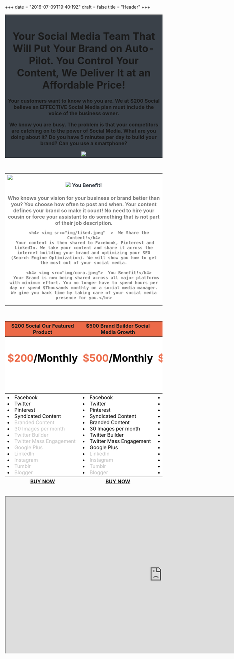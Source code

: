 +++
date = "2016-07-09T19:40:19Z"
draft = false
title = "Header"
+++

<table  width="100" class="table table-bordered" align="center" >
<th bgcolor="#3A4149">
<h1>Your Social Media Team That Will Put Your Brand on Auto-Pilot. You Control Your Content, We Deliver It at an Affordable Price!</h1>

 Your customers want to know who you are. We at $200 Social believe an EFFECTIVE Social Media plan must include the voice of the business owner.

We know you are busy. The problem is that your competitors are catching on to the power of Social Media. What are you doing about it? Do you have 5 minutes per day to build your brand? Can you use a smartphone?

<img src="/img/borde.jpeg" >

</center></th></thead></table>
<br>

<table  class="table table-bordered" align="center">
<th bgcolor="#fff"> 
  <left><font color="#3A4149"">
        <img src="img/probar.jpg"  align="left"  >
        <h4> <img src="img/ins.jpeg">  You Benefit!</h4>
    <font color="Gray"> Who knows your vision for your business or brand better than you? You choose how often to post and when. Your content defines your brand so make it count! No need to hire your cousin or force your assistant to do something that is not part of their job description.

        <h4> <img src="img/liked.jpeg"  >  We Share the Content!</h4>
     Your content is then shared to Facebook, Pinterest and LinkedIn. We take your content and share it across the internet building your brand and optimizing your SEO (Search Engine Optimization). We will show you how to get the most out of your social media.

        <h4> <img src="img/cora.jpeg">  You Benefit!</h4>
      Your Brand is now being shared across all major platforms with minimum effort. You no longer have to spend hours per day or spend $Thousands monthly on a social media manager. We give you back time by taking care of your social media presence for you.</br>

</center></th></thead></table></font></font></left></th></table>


<br>
<table  width="100" class="table table-bordered" align="center">
<thead>
<th bgcolor="#EC6A48">
$200 Social
Our Featured Product </th>
<th bgcolor="#EC6A48">
$500 Brand Builder 
Social Media Growth </th>
<th bgcolor="#EC6A48">
Ultimate Brand Builder
Fully Managed Social Media </th>
</thead>
<thead>
<th bgcolor="#fff"><font color="#EC6A48"><center><h1>$200<font color="#000000">/Monthly<h1></th>
<th bgcolor="#fff"><font color="#EC6A48"><center><h1>$500<font color="#000000">/Monthly<h1></th>
<th bgcolor="#fff"><font color="#EC6A48"><center><h1>$2000<font color="#000000">/Monthly<h1></th>
</thead>


<tr>

<td bgcolor="#fff"> <font color="#000000">
 <DIV ALIGN=left>
		<li type="disc">	Facebook <br></li>
		<li type="disc">    Twitter<br>
		<li type="disc">    Pinterest<br>
		<li type="disc"> 	Syndicated Content<br>
<font color="#C0C0C0">		<li type="disc">	Branded Content<br>
<font color="#C0C0C0">		<li type="disc">    30 Images per month<br>
<font color="#C0C0C0">		<li type="disc">    Twitter Builder<br>
<font color="#C0C0C0">		<li type="disc">    Twitter Mass Engagement<br>
<font color="#C0C0C0">		<li type="disc">    Google Plus<br>
<font color="#C0C0C0">		<li type="disc">    LinkedIn<br>
<font color="#C0C0C0">		<li type="disc">    Instagram<br>
<font color="#C0C0C0">		 <li type="disc">   Tumblr<br>
<font color="#C0C0C0">		<li type="disc">    Blogger<br></td>

</td>
<td bgcolor="#fff"> <font color="#000000">

 <DIV ALIGN=left>
		<li type="disc">	Facebook <br></li>
		<li type="disc">    Twitter<br>
		<li type="disc">    Pinterest<br>
		<li type="disc"> 	Syndicated Content<br>
		<li type="disc">	Branded Content<br>
		<li type="disc">    30 Images per month<br>
		<li type="disc">    Twitter Builder<br>
		<li type="disc">    Twitter Mass Engagement<br>
		<li type="disc">    Google Plus<br>
<font color="#C0C0C0">		<li type="disc">    LinkedIn<br>
<font color="#C0C0C0">		<li type="disc">    Instagram<br>
<font color="#C0C0C0">		 <li type="disc">   Tumblr<br>
<font color="#C0C0C0">		<li type="disc">    Blogger<br></td>
</td>

<td bgcolor="#fff"> <font color="#000000">
 <DIV ALIGN=left>
		<li type="disc">	Facebook <br></li>
		<li type="disc">    Twitter<br>
		<li type="disc">    Pinterest<br>
		<li type="disc"> 	Syndicated Content<br>
		<li type="disc">	Branded Content<br>
		<li type="disc">    30 Images per month<br>
		<li type="disc">    Twitter Builder<br>
		<li type="disc">    Twitter Mass Engagement<br>
		<li type="disc">    Google Plus<br>
		<li type="disc">    LinkedIn<br>
		<li type="disc">    Instagram<br>
		 <li type="disc">   Tumblr<br>
		<li type="disc">    Blogger<br></td>

  </form> 
  </td>
</tr>
<thead>
<th><center><a href="contact"  onClick="window.open(this.href'); return false;" class="btn btn-success btn-lg">BUY NOW</a></center></th>

<th><center><a href="contact"  onClick="window.open(this.href'); return false;" class="btn btn-primary btn-lg">BUY NOW</a></center></th>

<th><center><a href="contact"  onClick="window.open(this.href'); return false;" class="btn btn-primary btn-lg">BUY NOW</a></center></th></thead>

</table>
<div><br>
<center><iframe width="1000" height="500" src="https://www.youtube.com/embed/5v4Syyl4Wes" frameborder="5" allowfullscreen></iframe></center></div>